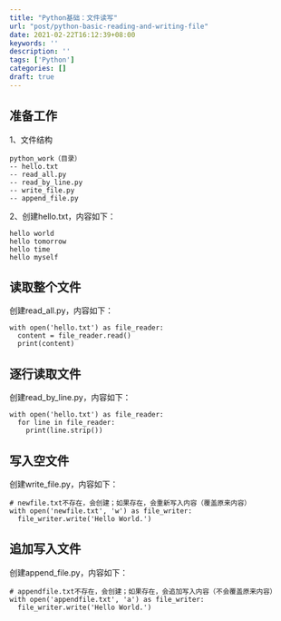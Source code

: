 ```yaml
---
title: "Python基础：文件读写"
url: "post/python-basic-reading-and-writing-file"
date: 2021-02-22T16:12:39+08:00
keywords: ''
description: ''
tags: ['Python']
categories: []
draft: true
---
```


## 准备工作

1、文件结构

```
python_work（目录）
-- hello.txt
-- read_all.py
-- read_by_line.py
-- write_file.py
-- append_file.py
```

2、创建hello.txt，内容如下：

```
hello world
hello tomorrow
hello time
hello myself
```

## 读取整个文件

创建read_all.py，内容如下：

```
with open('hello.txt') as file_reader:
  content = file_reader.read()
  print(content)
```

## 逐行读取文件

创建read_by_line.py，内容如下：

```
with open('hello.txt') as file_reader:
  for line in file_reader:
    print(line.strip())
```

## 写入空文件

创建write_file.py，内容如下：

```
# newfile.txt不存在，会创建；如果存在，会重新写入内容（覆盖原来内容）
with open('newfile.txt', 'w') as file_writer:
  file_writer.write('Hello World.')
```

## 追加写入文件

创建append_file.py，内容如下：

```
# appendfile.txt不存在，会创建；如果存在，会追加写入内容（不会覆盖原来内容）
with open('appendfile.txt', 'a') as file_writer:
  file_writer.write('Hello World.')
```
